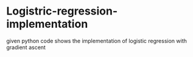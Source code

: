 # Logistric-regression-implementation
given python code shows the implementation of logistic regression with gradient ascent
